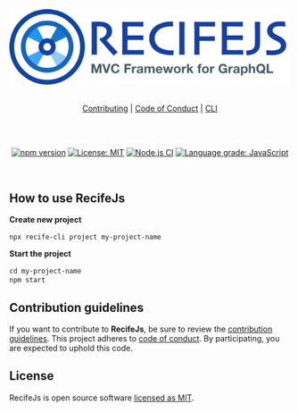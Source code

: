 <div align="center">

<img alt="RecifeJs" src="https://raw.githubusercontent.com/recifejs/recife/master/logo.png" />

<br />
<br />

[Contributing](CONTRIBUTING.md) | [Code of Conduct](CODE_OF_CONDUCT.md) | [CLI](https://github.com/recifejs/cli)

<br />
<br />

[![npm version](https://img.shields.io/npm/v/recife?style=for-the-badge&logo=npm)](https://www.npmjs.com/package/recife) [![License: MIT](https://img.shields.io/github/license/recifejs/recife?style=for-the-badge)](https://github.com/recifejs/recife/blob/master/LICENSE) [![Node.js CI](https://img.shields.io/github/workflow/status/recifejs/recife/Node.js%20CI?style=for-the-badge&logo=github)](https://github.com/recifejs/recife/workflows/Node.js%20CI) [![Language grade: JavaScript](https://img.shields.io/lgtm/grade/javascript/github/recifejs/recife.svg?logo=lgtm&style=for-the-badge)](https://lgtm.com/projects/g/andrelmlins/create-react-dependency/context:javascript)

</div>

<br />

## How to use RecifeJs

**Create new project**

```
npx recife-cli project my-project-name
```

**Start the project**

```
cd my-project-name
npm start
```

## Contribution guidelines

If you want to contribute to **RecifeJs**, be sure to review the
[contribution guidelines](CONTRIBUTING.md). This project adheres to
[code of conduct](CODE_OF_CONDUCT.md). By participating, you are expected to
uphold this code.

## License

RecifeJs is open source software [licensed as MIT](https://github.com/recifejs/recife/blob/master/LICENSE).
